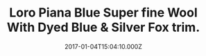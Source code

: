 ---
title: Loro Piana Blue Super fine Wool With Dyed Blue & Silver Fox trim.
date: 2017-01-04T15:04:10.000Z
price: 0
sales_price: 
categories: ["Jacket"]
image: ["/img/uploads/2017/01/DSC08168.jpg"]
---
